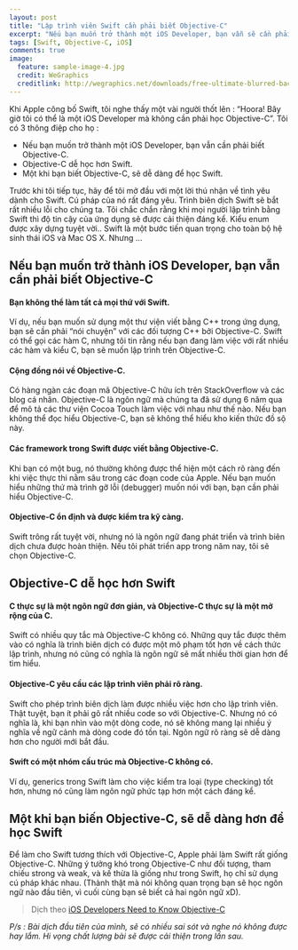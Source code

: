 ```yaml
---
layout: post
title: "Lập trình viên Swift cần phải biết Objective-C"
excerpt: "Nếu bạn muốn trở thành một iOS Developer, bạn vẫn sẽ cần phải biết Objective_C..."
tags: [Swift, Objective-C, iOS]
comments: true
image:
  feature: sample-image-4.jpg
  credit: WeGraphics
  creditlink: http://wegraphics.net/downloads/free-ultimate-blurred-background-pack/
---
```


Khi Apple công bố Swift, tôi nghe thấy một vài người thốt lên : “Hoora! Bây giờ tôi có thể là một iOS Developer mà không cần phải học Objective-C”. Tôi có 3 thông điệp cho họ :

* Nếu bạn muốn trở thành một iOS Developer, bạn vẫn cần phải biết Objective-C.
* Objective-C dễ học hơn Swift.
* Một khi bạn biết Objective-C, sẽ dễ dàng để học Swift.

Trước khi tôi tiếp tục, hãy để tôi mở đầu với một lời thú nhận về tình yêu dành cho Swift. Cú pháp của nó rất đáng yêu. Trình biên dịch Swift sẽ bắt rất nhiều lỗi cho chúng ta. Tôi chắc chắn rằng khi mọi người lập trình bằng Swift thì độ tin cậy của ứng dụng sẽ được cải thiện đáng kể. Kiểu enum được xây dựng tuyệt vời.. Swift là một bước tiến quan trọng cho toàn bộ hệ sinh thái iOS và Mac OS X. Nhưng …

## Nếu bạn muốn trở thành iOS Developer, bạn vẫn cần phải biết Objective-C

#### Bạn không thể làm tất cả mọi thứ với Swift.

Ví dụ, nếu bạn muốn sử dụng một thư viện viết bằng C++ trong ứng dụng, bạn sẽ cần phải “nói chuyện” với các đối tượng C++ bởi Objective-C. Swift có thể gọi các hàm C, nhưng tôi tin rằng nếu bạn đang làm việc với rất nhiều các hàm và kiểu C, bạn sẽ muốn lập trình trên Objective-C.

#### Cộng đồng nói về Objective-C.

Có hàng ngàn các đoạn mã Objective-C hữu ích trên StackOverflow và các blog cá nhân. Objective-C là ngôn ngữ mà chúng ta đã sử dụng 6 năm qua để mô tả các thư viện Cocoa Touch làm việc với nhau như thế nào. Nếu bạn không thể đọc hiểu Objective-C, bạn sẽ không thể hiểu kho kiến thức đồ sộ này.

#### Các framework trong Swift được viết bằng Objective-C.

Khi bạn có một bug, nó thường không được thể hiện một cách rõ ràng đến khi việc thực thi nằm sâu trong các đoạn code của Apple. Nếu bạn muốn hiểu những thứ mà trình gỡ lỗi (debugger) muốn nói với bạn, bạn cần phải hiểu Objective-C.

#### Objective-C ổn định và được kiểm tra kỹ càng.

Swift trông rất tuyệt vời, nhưng nó là ngôn ngữ đang phát triển và trình biên dịch chưa được hoàn thiện. Nếu tôi phát triển app trong năm nay, tôi sẽ chọn Objective-C.

## Objective-C dễ học hơn Swift

#### C thực sự là một ngôn ngữ đơn giản, và Objective-C thực sự là một mở rộng của C.

Swift có nhiều quy tắc mà Objective-C không có. Những quy tắc được thêm vào có nghĩa là trình biên dịch có được một mô phạm tốt hơn về cách thức lập trình, nhưng nó cũng có nghĩa là ngôn ngữ sẽ mất nhiều thời gian hơn để tìm hiểu.

#### Objective-C yêu cầu các lập trình viên phải rõ ràng.

Swift cho phép trình biên dịch làm được nhiều việc hơn cho lập trình viên. Thật tuyệt, bạn ít phải gõ rất nhiều code so với Objective-C. Nhưng nó có nghĩa là, khi bạn nhìn vào một dòng code, nó sẽ không mang lại nhiều ý nghĩa về ngữ cảnh mà dòng code đó tồn tại. Ngôn ngữ rõ ràng sẽ dễ dàng hơn cho người mới bắt đầu.

#### Swift có một nhóm cấu trúc mà Objective-C không có.

Ví dụ, generics trong Swift làm cho việc kiểm tra loại (type checking) tốt hơn, nhưng nó cũng làm ngôn ngữ phức tạp hơn một cách đáng kể.

## Một khi bạn biến Objective-C, sẽ dễ dàng hơn để học Swift

Để làm cho Swift tương thích với Objective-C, Apple phải làm Swift rất giống Objective-C. Những ý tưởng khó trong Objective-C như đối tượng, tham chiếu strong và weak, và kế thừa là giống như trong Swift, họ chỉ sử dụng cú pháp khác nhau. (Thành thật mà nói không quan trọng bạn sẽ học ngôn ngữ nào đầu tiên, vì cuối cùng bạn sẽ biết cả hai ngôn ngữ xD).

> Dịch theo [iOS Developers Need to Know Objective-C](https://www.bignerdranch.com/blog/ios-developers-need-to-know-objective-c/)

*P/s : Bài dịch đầu tiên của mình, sẽ có nhiều sai sót và nghe nó không được hay lắm. Hi vọng chất lượng bài sẽ được cải thiện trong lần sau.*